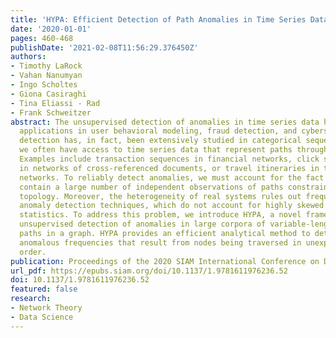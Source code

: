 ```yaml
---
title: 'HYPA: Efficient Detection of Path Anomalies in Time Series Data on Networks'
date: '2020-01-01'
pages: 460-468
publishDate: '2021-02-08T11:56:29.376450Z'
authors:
- Timothy LaRock
- Vahan Nanumyan
- Ingo Scholtes
- Giona Casiraghi
- Tina Eliassi - Rad
- Frank Schweitzer
abstract: The unsupervised detection of anomalies in time series data has important
  applications in user behavioral modeling, fraud detection, and cybersecurity. Anomaly
  detection has, in fact, been extensively studied in categorical sequences. However,
  we often have access to time series data that represent paths through networks.
  Examples include transaction sequences in financial networks, click streams of users
  in networks of cross-referenced documents, or travel itineraries in transportation
  networks. To reliably detect anomalies, we must account for the fact that such data
  contain a large number of independent observations of paths constrained by a graph
  topology. Moreover, the heterogeneity of real systems rules out frequency-based
  anomaly detection techniques, which do not account for highly skewed edge and degree
  statistics. To address this problem, we introduce HYPA, a novel framework for the
  unsupervised detection of anomalies in large corpora of variable-length temporal
  paths in a graph. HYPA provides an efficient analytical method to detect paths with
  anomalous frequencies that result from nodes being traversed in unexpected chronological
  order.
publication: Proceedings of the 2020 SIAM International Conference on Data Mining
url_pdf: https://epubs.siam.org/doi/10.1137/1.9781611976236.52
doi: 10.1137/1.9781611976236.52
featured: false
research:
- Network Theory
- Data Science
---
```

